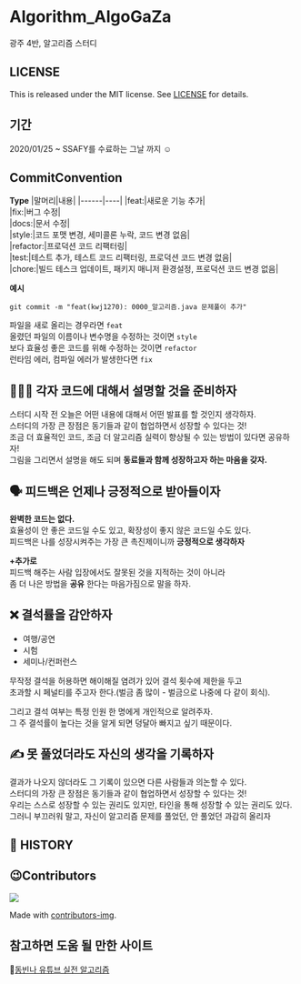 # Algorithm_AlgoGaZa
광주 4반, 알고리즘 스터디

## LICENSE
This is released under the MIT license. See [LICENSE]() for details.
  
## 기간     
2020/01/25 ~ SSAFY를 수료하는 그날 까지 ☺

## CommitConvention   
**Type**
|말머리|내용|
|------|----|
|feat:|새로운 기능 추가|     
|fix:|버그 수정|   
|docs:|문서 수정|    
|style:|코드 포맷 변경, 세미콜론 누락, 코드 변경 없음|    
|refactor:|프로덕션 코드 리팩터링|   
|test:|테스트 추가, 테스트 코드 리팩터링, 프로덕션 코드 변경 없음|   
|chore:|빌드 테스크 업데이트, 패키지 매니저 환경설정, 프로덕션 코드 변경 없음|   

**예시**
```git
git commit -m "feat(kwj1270): 0000_알고리즘.java 문제풀이 추가"   
``` 
     
파일을 새로 올리는 경우라면 `feat`    
올렸던 파일의 이름이나 변수명을 수정하는 것이면 `style`    
보다 효율성 좋은 코드를 위해 수정하는 것이면 `refactor`     
런타임 에러, 컴파일 에러가 발생한다면 `fix`      

   
## 💁🏻‍♀️  각자 코드에 대해서 설명할 것을 준비하자       
스터디 시작 전 오늘은 어떤 내용에 대해서 어떤 발표를 할 것인지 생각하자.              
스터디의 가장 큰 장점은 동기들과 같이 협업하면서 성장할 수 있다는 것!                    
조금 더 효율적인 코드, 조금 더 알고리즘 실력이 향상될 수 있는 방법이 있다면 공유하자!     
그림을 그리면서 설명을 해도 되며 **동료들과 함께 성장하고자 하는 마음을 갖자.**                
             
## 🗣 피드백은 언제나 긍정적으로 받아들이자     
**완벽한 코드는 없다.**          
효율성이 안 좋은 코드일 수도 있고, 확장성이 좋지 않은 코드일 수도 있다.        
피드백은 나를 성장시켜주는 가장 큰 촉진제이니까 **긍정적으로 생각하자**            
      
**+추가로**      
피드백 해주는 사람 입장에서도 잘못된 것을 지적하는 것이 아니라      
좀 더 나은 방법을 **공유** 한다는 마음가짐으로 말을 하자.    
   
## ❌ 결석률을 감안하자      
     
* 여행/공연         
* 시험         
* 세미나/컨퍼런스           
  
무작정 결석을 허용하면 해이해질 염려가 있어 결석 횟수에 제한을 두고      
초과할 시 페널티를 주고자 한다.(벌금 좀 많이 - 벌금으로 나중에 다 같이 회식).       
      
그리고 결석 여부는 특정 인원 한 명에게 개인적으로 알려주자.            
그 주 결석률이 높다는 것을 알게 되면 덩달아 빠지고 싶기 때문이다.      
       
## ✍️ 못 풀었더라도 자신의 생각을 기록하자     
       
결과가 나오지 않더라도 그 기록이 있으면 다른 사람들과 의논할 수 있다.            
스터디의 가장 큰 장점은 동기들과 같이 협업하면서 성장할 수 있다는 것!                         
우리는 스스로 성장할 수 있는 권리도 있지만, 타인을 통해 성장할 수 있는 권리도 있다.      
그러니 부끄러워 말고, 자신이 알고리즘 문제를 풀었던, 안 풀었던 과감히 올리자      
     
## 📖 HISTORY

## 😉Contributors

<a href="https://github.com/SSAFY-5th-GwanJu-4C/Algorithm_AlgoGaZa/graphs/contributors">
  <img src="https://contrib.rocks/image?repo=SSAFY-5th-GwanJu-4C/Algorithm_AlgoGaZa" />
</a>
  
Made with [contributors-img](https://contrib.rocks).    

## 참고하면 도움 될 만한 사이트    
💎[동빈나 유튜브 실전 알고리즘](https://www.youtube.com/watch?v=qQ5iLNjpxSk&list=PLRx0vPvlEmdDHxCvAQS1_6XV4deOwfVrz)   
